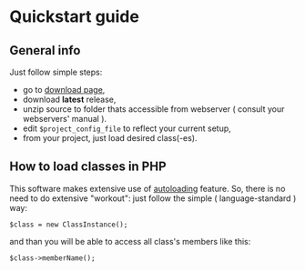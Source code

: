 # Quickstart guide

## General info
Just follow simple steps:
* go to [download page](https://github.com/awslabspl/diagnostics-php/releases),
* download **latest** release,
* unzip source to folder thats accessible from webserver ( consult your webservers' manual ).
* edit `$project_config_file` to reflect your current setup,
* from your project, just load desired class(-es).

## How to load classes in PHP
This software makes extensive use of [autoloading](https://www.php.net/manual/en/language.oop5.autoload.php) feature.
So, there is no need to do extensive "workout": just follow the simple ( language-standard ) way:

```phpt
$class = new ClassInstance();
```
and than you will be able to access all class's members like this:
```phpt
$class->memberName();
```